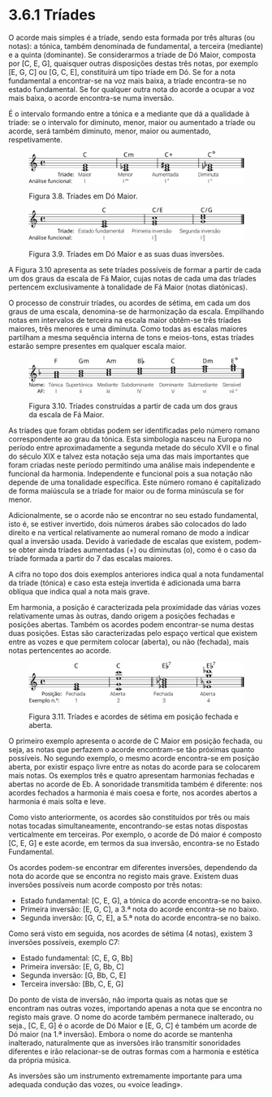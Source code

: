 # 3.6.1 Tríades

O acorde mais simples é a tríade, sendo esta formada por três alturas (ou notas): a tónica, também denominada de fundamental, a terceira (mediante) e a quinta (dominante). Se considerarmos a tríade de Dó Maior, composta por \[C, E, G], quaisquer outras disposições destas três notas, por exemplo \[E, G, C] ou \[G, C, E], constituirá um tipo tríade em Dó. Se for a nota fundamental a encontrar-se na voz mais baixa, a tríade encontra-se no estado fundamental. Se for qualquer outra nota do acorde a ocupar a voz mais baixa, o acorde encontra-se numa inversão.

É o intervalo formando entre a tónica e a mediante que dá a qualidade à tríade: se o intervalo for diminuto, menor, maior ou aumentado a tríade ou acorde, será também diminuto, menor, maior ou aumentado, respetivamente.

<figure><img src="../../.gitbook/assets/chords_3notes.svg" alt="Figura 3.8. Tríades em Dó Maior."><figcaption><p>Figura 3.8. Tríades em Dó Maior.</p></figcaption></figure>

<figure><img src="../../.gitbook/assets/chords_3notes_inversions.svg" alt="Figura 3.9. Tríades em Dó Maior e as suas duas inversões."><figcaption><p>Figura 3.9. Tríades em Dó Maior e as suas duas inversões.</p></figcaption></figure>

A Figura 3.10 apresenta as sete tríades possíveis de formar a partir de cada um dos graus da escala de Fá Maior, cujas notas de cada uma das tríades pertencem exclusivamente à tonalidade de Fá Maior (notas diatónicas).

O processo de construir tríades, ou acordes de sétima, em cada um dos graus de uma escala, denomina-se de harmonização da escala. Empilhando notas em intervalos de terceira na escala maior obtêm-se três tríades maiores, três menores e uma diminuta. Como todas as escalas maiores partilham a mesma sequência interna de tons e meios-tons, estas tríades estarão sempre presentes em qualquer escala maior.

<figure><img src="../../.gitbook/assets/harmonise_fmajor.svg" alt="Figura 3.10. Tríades construídas a partir de cada um dos graus da escala de Fá Maior."><figcaption><p>Figura 3.10. Tríades construídas a partir de cada um dos graus da escala de Fá Maior.</p></figcaption></figure>

As tríades que foram obtidas podem ser identificadas pelo número romano correspondente ao grau da tónica. Esta simbologia nasceu na Europa no período entre aproximadamente a segunda metade do século XVII e o final do século XIX e talvez esta notação seja uma das mais importantes que foram criadas neste período permitindo uma análise mais independente e funcional da harmonia. Independente e funcional pois a sua notação não depende de uma tonalidade específica. Este número romano é capitalizado de forma maiúscula se a tríade for maior ou de forma minúscula se for menor.

Adicionalmente, se o acorde não se encontrar no seu estado fundamental, isto é, se estiver invertido, dois números árabes são colocados do lado direito e na vertical relativamente ao numeral romano de modo a indicar qual a inversão usada. Devido à variedade de escalas que existem, podem-se obter ainda tríades aumentadas (+) ou diminutas (o), como é o caso da tríade formada a partir do 7 das escalas maiores.

A cifra no topo dos dois exemplos anteriores indica qual a nota fundamental da tríade (tónica) e caso esta esteja invertida é adicionada uma barra oblíqua que indica qual a nota mais grave.

Em harmonia, a posição é caracterizada pela proximidade das várias vozes relativamente umas às outras, dando origem a posições fechadas e posições abertas. Também os acordes podem encontrar-se numa destas duas posições. Estas são caracterizadas pelo espaço vertical que existem entre as vozes e que permitem colocar (aberta), ou não (fechada), mais notas pertencentes ao acorde.

<figure><img src="../../.gitbook/assets/chords_3notes_positions.svg" alt="Figura 3.11. Tríades e acordes de sétima em posição fechada e aberta."><figcaption><p>Figura 3.11. Tríades e acordes de sétima em posição fechada e aberta.</p></figcaption></figure>

O primeiro exemplo apresenta o acorde de C Maior em posição fechada, ou seja, as notas que perfazem o acorde encontram-se tão próximas quanto possíveis. No segundo exemplo, o mesmo acorde encontra-se em posição aberta, por existir espaço livre entre as notas do acorde para se colocarem mais notas. Os exemplos três e quatro apresentam harmonias fechadas e abertas no acorde de Eb. A sonoridade transmitida também é diferente: nos acordes fechados a harmonia é mais coesa e forte, nos acordes abertos a harmonia é mais solta e leve.

Como visto anteriormente, os acordes são constituídos por três ou mais notas tocadas simultaneamente, encontrando-se estas notas dispostas verticalmente em terceiras. Por exemplo, o acorde de Dó maior é composto \[C, E, G] e este acorde, em termos da sua inversão, encontra-se no Estado Fundamental.

Os acordes podem-se encontrar em diferentes inversões, dependendo da nota do acorde que se encontra no registo mais grave. Existem duas inversões possíveis num acorde composto por três notas:

* Estado fundamental: \[C, E, G], a tónica do acorde encontra-se no baixo.
* Primeira inversão: \[E, G, C], a 3.ª nota do acorde encontra-se no baixo.
* Segunda inversão: \[G, C, E], a 5.ª nota do acorde encontra-se no baixo.

Como será visto em seguida, nos acordes de sétima (4 notas), existem 3 inversões possíveis, exemplo C7:

* Estado fundamental: \[C, E, G, Bb]
* Primeira inversão: \[E, G, Bb, C]
* Segunda inversão: \[G, Bb, C, E]
* Terceira inversão: \[Bb, C, E, G]

Do ponto de vista de inversão, não importa quais as notas que se encontram nas outras vozes, importando apenas a nota que se encontra no registo mais grave. O nome do acorde também permanece inalterado, ou seja., \[C, E, G] é o acorde de Dó Maior e \[E, G, C] é também um acorde de Dó maior (na 1.ª inversão). Embora o nome do acorde se mantenha inalterado, naturalmente que as inversões irão transmitir sonoridades diferentes e irão relacionar-se de outras formas com a harmonia e estética da própria música.

As inversões são um instrumento extremamente importante para uma adequada condução das vozes, ou «voice leading».
